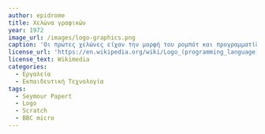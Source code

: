 ```yaml
---
author: epidrome
title: Χελώνα γραφικών 
year: 1972 
image_url: /images/logo-graphics.png
caption: 'Οι πρώτες χελώνες είχαν την μορφή του ρομπότ και προγραμματίζονταν με τηλέτυπους, αλλά η εξέλιξη των οθονών και των μικροϋπολογιστών την δεκαετία του 1970 οδήγησε στην δημιουργία της χελώνας γραφικών, η οποία μπορούσε να χρησιμοποιηθεί για την διδασκαλία της γεωμετρίας με διαδραστικό τρόπο, αλλά και ως ευχάριστη εισαγωγή στον προγραμματισμό των υπολογιστών.' 
license_url: 'https://en.wikipedia.org/wiki/Logo_(programming_language)#/media/File:IBM_LCSI_Logo_Circles.png'
license_text: Wikimedia 
categories:
  - Εργαλεία 
  - Εκπαιδευτική Τεχνολογία 
tags:
  - Seymour Papert 
  - Logo
  - Scratch
  - BBC micro
---
```

